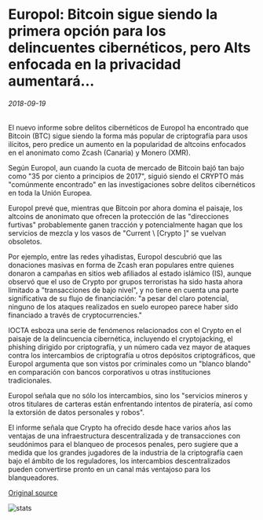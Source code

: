 # Europol: Bitcoin sigue siendo la primera opción para los delincuentes cibernéticos, pero Alts enfocada en la privacidad aumentará...

###### 2018-09-19

El nuevo informe sobre delitos cibernéticos de Europol ha encontrado que Bitcoin (BTC) sigue siendo la forma más popular de criptografía para usos ilícitos, pero predice un aumento en la popularidad de altcoins enfocados en el anonimato como Zcash (Canaria) y Monero (XMR).

Según Europol, aun cuando la cuota de mercado de Bitcoin bajó tan bajo como "35 por ciento a principios de 2017", siguió siendo el CRYPTO más "comúnmente encontrado" en las investigaciones sobre delitos cibernéticos en toda la Unión Europea.

Europol prevé que, mientras que Bitcoin por ahora domina el paisaje, los altcoins de anonimato que ofrecen la protección de las "direcciones furtivas" probablemente ganen tracción y potencialmente hagan que los servicios de mezcla y los vasos de "Current \ [Crypto \]" se vuelvan obsoletos.

Por ejemplo, entre las redes yihadistas, Europol descubrió que las donaciones masivas en forma de Zcash eran populares entre quienes donaron a campañas en sitios web afiliados al estado islámico (IS), aunque observó que el uso de Crypto por grupos terroristas ha sido hasta ahora limitado a "transacciones de bajo nivel", y no tiene en cuenta una parte significativa de su flujo de financiación: "a pesar del claro potencial, ninguno de los ataques realizados en suelo europeo parece haber sido financiado a través de cryptocurrencies."

IOCTA esboza una serie de fenómenos relacionados con el Crypto en el paisaje de la delincuencia cibernética, incluyendo el cryptojacking, el phishing dirigido por criptografía, y un número cada vez mayor de ataques contra los intercambios de criptografía u otros depósitos criptográficos, que Europol argumenta que son vistos por criminales como un "blanco blando" en comparación con bancos corporativos u otras instituciones tradicionales.

Europol señala que no sólo los intercambios, sino los "servicios mineros y otros titulares de carteras están enfrentando intentos de piratería, así como la extorsión de datos personales y robos".

El informe señala que Crypto ha ofrecido desde hace varios años las ventajas de una infraestructura descentralizada y de transacciones con seudónimos para el blanqueo de procesos penales, pero sugiere que a medida que los grandes jugadores de la industria de la criptografía caen bajo el ámbito de los reguladores, los intercambios descentralizados pueden convertirse pronto en un canal más ventajoso para los blanqueadores.

[Original source](https://cointelegraph.com/news/europol-bitcoin-remains-cybercriminals-first-choice-but-privacy-focused-alts-will-rise)

![stats](https://c.statcounter.com/11760860/0/a89fa40b/1/ "stats")